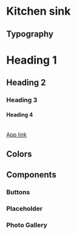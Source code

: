 <!-- markdownlint-disable MD033 -->

# Kitchen sink

## Typography

<h1>Heading 1</h1>
<h2>Heading 2</h2>
<h3>Heading 3</h3>
<h4>Heading 4</h4>
<br />
<a class="app-link" href="/kitchen-sink">App link</a>

## Colors

<code-showcase>
  <color-grid name="primary" />
</code-showcase>

<code-showcase>
  <color-grid name="accent" />
</code-showcase>

## Components

### Buttons

<code-showcase>
  <push-button class="w-fit" text="Push button" />
</code-showcase>

### Placeholder

<code-showcase>
  <place-holder />
</code-showcase>

### Photo Gallery

<code-showcase>
  <photo-gallery :images="[{ label: 'Vidéo de présentation', src: 'https://www.youtube.com/watch?v=F10yQLrO-xs', size: '1280-720', thumb: 'https://img.youtube.com/vi/F10yQLrO-xs/maxresdefault.jpg' }, { label: 'mon avatar', src: '/assets/images/avatar.jpg', size: '460-460' }, { label: 'le site de Lyf Pay', src: '/assets/images/lyf-eu.png', size: '1600-1767' }]" />
</code-showcase>
